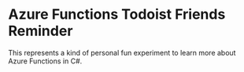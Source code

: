 ﻿# Azure Functions Todoist Friends Reminder

This represents a kind of personal fun experiment to learn more about Azure Functions in C#.
